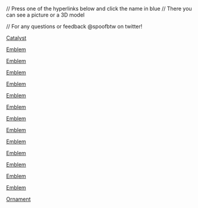 // Press one of the hyperlinks below and click the name in blue
// There you can see a picture or a 3D model 

// For any questions or feedback @spoofbtw on twitter!

[Catalyst](https://www.light.gg/db/compare/227425)

[Emblem](https://www.light.gg/db/compare/227405)

[Emblem](https://www.light.gg/db/compare/227406)

[Emblem](https://www.light.gg/db/compare/227407)

[Emblem](https://www.light.gg/db/compare/227408)

[Emblem](https://www.light.gg/db/compare/227409)

[Emblem](https://www.light.gg/db/compare/227413)

[Emblem](https://www.light.gg/db/compare/227414)

[Emblem](https://www.light.gg/db/compare/227415)

[Emblem](https://www.light.gg/db/compare/227416)

[Emblem](https://www.light.gg/db/compare/227417)

[Emblem](https://www.light.gg/db/compare/227418)

[Emblem](https://www.light.gg/db/compare/227419)

[Emblem](https://www.light.gg/db/compare/227420)

[Ornament](https://www.light.gg/db/compare/227411)
